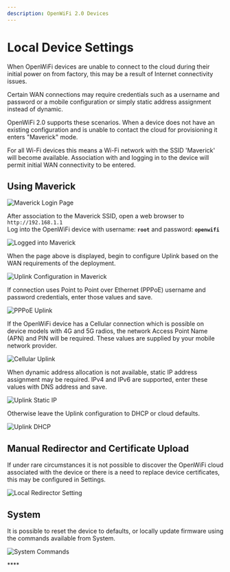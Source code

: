 ```yaml
---
description: OpenWiFi 2.0 Devices
---
```


# Local Device Settings

When OpenWiFi devices are unable to connect to the cloud during their initial power on from factory, this may be a result of Internet connectivity issues.

Certain WAN connections may require credentials such as a username and password or a mobile configuration or simply static address assignment instead of dynamic.

OpenWiFi 2.0 supports these scenarios. When a device does not have an existing configuration and is unable to contact the cloud for provisioning it enters "Maverick" mode.

For all Wi-Fi devices this means a Wi-Fi network with the SSID 'Maverick' will become available. Association with and logging in to the device will permit initial WAN connectivity to be entered.

## Using Maverick

![Maverick Login Page](<../../.gitbook/assets/Screen Shot 2021-07-29 at 5.04.23 PM (1).png>)

After association to the Maverick SSID, open a web browser to `http://192.168.1.1`\
Log into the OpenWiFi device with username: **`root`** and password: **`openwifi`**

![Logged into Maverick](<../../.gitbook/assets/Screen Shot 2021-07-29 at 5.06.35 PM (1).png>)

When the page above is displayed, begin to configure Uplink based on the WAN requirements of the deployment.

![Uplink Configuration in Maverick](<../../.gitbook/assets/Screen Shot 2021-07-29 at 5.07.50 PM (1).png>)

If connection uses Point to Point over Ethernet (PPPoE) username and password credentials, enter those values and save.

![PPPoE Uplink](<../../.gitbook/assets/Screen Shot 2021-07-29 at 5.09.14 PM (1).png>)

If the OpenWiFi device has a Cellular connection which is possible on device models with 4G and 5G radios, the network Access Point Name (APN) and PIN will be required. These values are supplied by your mobile network provider.

![Cellular Uplink](<../../.gitbook/assets/Screen Shot 2021-07-29 at 5.11.05 PM (1).png>)

When dynamic address allocation is not available, static IP address assignment may be required. IPv4 and IPv6 are supported, enter these values with DNS address and save.

![Uplink Static IP](<../../.gitbook/assets/Screen Shot 2021-07-29 at 5.12.39 PM.png>)

Otherwise leave the Uplink configuration to DHCP or cloud defaults.

![Uplink DHCP](<../../.gitbook/assets/Screen Shot 2021-07-29 at 5.13.40 PM.png>)

## Manual Redirector and Certificate Upload

If under rare circumstances it is not possible to discover the OpenWiFi cloud associated with the device or there is a need to replace device certificates, this may be configured in Settings.

![Local Redirector Setting](<../../.gitbook/assets/Screen Shot 2021-07-29 at 5.16.01 PM (1).png>)

## System

It is possible to reset the device to defaults, or locally update firmware using the commands available from System.

![System Commands](<../../.gitbook/assets/Screen Shot 2021-07-29 at 5.17.13 PM.png>)

\*\*\*\*

